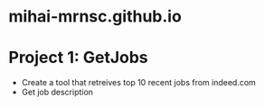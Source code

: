 # mihai-mrnsc.github.io

# Project 1: GetJobs
* Create a tool that retreives top 10 recent jobs from indeed.com
* Get job description
